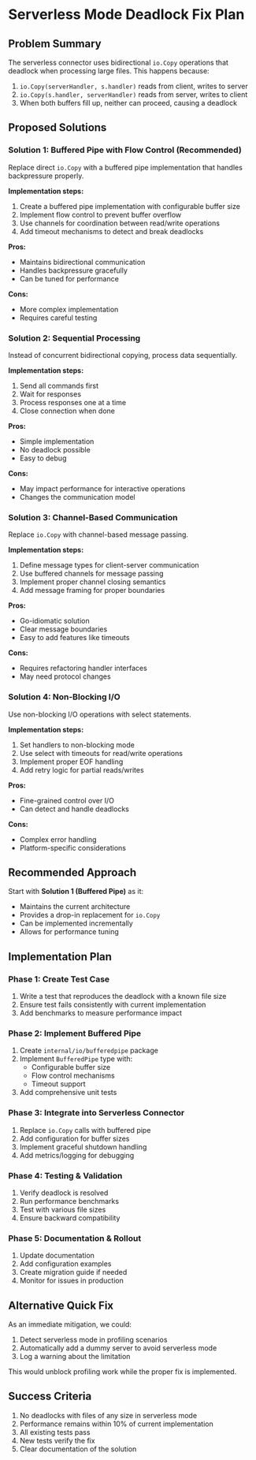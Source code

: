 # Serverless Mode Deadlock Fix Plan

## Problem Summary
The serverless connector uses bidirectional `io.Copy` operations that deadlock when processing large files. This happens because:
1. `io.Copy(serverHandler, s.handler)` reads from client, writes to server
2. `io.Copy(s.handler, serverHandler)` reads from server, writes to client
3. When both buffers fill up, neither can proceed, causing a deadlock

## Proposed Solutions

### Solution 1: Buffered Pipe with Flow Control (Recommended)
Replace direct `io.Copy` with a buffered pipe implementation that handles backpressure properly.

**Implementation steps:**
1. Create a buffered pipe implementation with configurable buffer size
2. Implement flow control to prevent buffer overflow
3. Use channels for coordination between read/write operations
4. Add timeout mechanisms to detect and break deadlocks

**Pros:**
- Maintains bidirectional communication
- Handles backpressure gracefully
- Can be tuned for performance

**Cons:**
- More complex implementation
- Requires careful testing

### Solution 2: Sequential Processing
Instead of concurrent bidirectional copying, process data sequentially.

**Implementation steps:**
1. Send all commands first
2. Wait for responses
3. Process responses one at a time
4. Close connection when done

**Pros:**
- Simple implementation
- No deadlock possible
- Easy to debug

**Cons:**
- May impact performance for interactive operations
- Changes the communication model

### Solution 3: Channel-Based Communication
Replace `io.Copy` with channel-based message passing.

**Implementation steps:**
1. Define message types for client-server communication
2. Use buffered channels for message passing
3. Implement proper channel closing semantics
4. Add message framing for proper boundaries

**Pros:**
- Go-idiomatic solution
- Clear message boundaries
- Easy to add features like timeouts

**Cons:**
- Requires refactoring handler interfaces
- May need protocol changes

### Solution 4: Non-Blocking I/O
Use non-blocking I/O operations with select statements.

**Implementation steps:**
1. Set handlers to non-blocking mode
2. Use select with timeouts for read/write operations
3. Implement proper EOF handling
4. Add retry logic for partial reads/writes

**Pros:**
- Fine-grained control over I/O
- Can detect and handle deadlocks

**Cons:**
- Complex error handling
- Platform-specific considerations

## Recommended Approach

Start with **Solution 1 (Buffered Pipe)** as it:
- Maintains the current architecture
- Provides a drop-in replacement for `io.Copy`
- Can be implemented incrementally
- Allows for performance tuning

## Implementation Plan

### Phase 1: Create Test Case
1. Write a test that reproduces the deadlock with a known file size
2. Ensure test fails consistently with current implementation
3. Add benchmarks to measure performance impact

### Phase 2: Implement Buffered Pipe
1. Create `internal/io/bufferedpipe` package
2. Implement `BufferedPipe` type with:
   - Configurable buffer size
   - Flow control mechanisms
   - Timeout support
3. Add comprehensive unit tests

### Phase 3: Integrate into Serverless Connector
1. Replace `io.Copy` calls with buffered pipe
2. Add configuration for buffer sizes
3. Implement graceful shutdown handling
4. Add metrics/logging for debugging

### Phase 4: Testing & Validation
1. Verify deadlock is resolved
2. Run performance benchmarks
3. Test with various file sizes
4. Ensure backward compatibility

### Phase 5: Documentation & Rollout
1. Update documentation
2. Add configuration examples
3. Create migration guide if needed
4. Monitor for issues in production

## Alternative Quick Fix

As an immediate mitigation, we could:
1. Detect serverless mode in profiling scenarios
2. Automatically add a dummy server to avoid serverless mode
3. Log a warning about the limitation

This would unblock profiling work while the proper fix is implemented.

## Success Criteria

1. No deadlocks with files of any size in serverless mode
2. Performance remains within 10% of current implementation
3. All existing tests pass
4. New tests verify the fix
5. Clear documentation of the solution